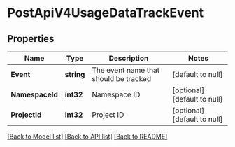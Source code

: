 # PostApiV4UsageDataTrackEvent

## Properties
Name | Type | Description | Notes
------------ | ------------- | ------------- | -------------
**Event** | **string** | The event name that should be tracked | [default to null]
**NamespaceId** | **int32** | Namespace ID | [optional] [default to null]
**ProjectId** | **int32** | Project ID | [optional] [default to null]

[[Back to Model list]](../README.md#documentation-for-models) [[Back to API list]](../README.md#documentation-for-api-endpoints) [[Back to README]](../README.md)


